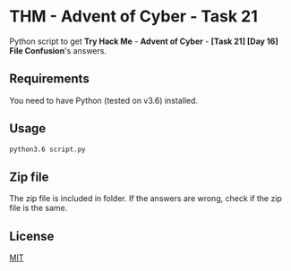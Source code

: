 # THM - Advent of Cyber - Task 21
Python script to get **Try Hack Me** - **Advent of Cyber** - **[Task 21] [Day 16] File Confusion**'s answers.

## Requirements
You need to have Python (tested on v3.6) installed.

## Usage
```bash
python3.6 script.py
```

## Zip file
The zip file is included in folder. If the answers are wrong, check if the zip file is the same.

## License
[MIT](https://choosealicense.com/licenses/mit/)